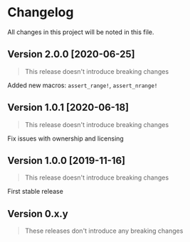 # Changelog
All changes in this project will be noted in this file.

## Version 2.0.0 [2020-06-25]
> This release doesn't introduce breaking changes

Added new macros: `assert_range!`, `assert_nrange!`

## Version 1.0.1 [2020-06-18]
> This release doesn't introduce breaking changes

Fix issues with ownership and licensing

## Version 1.0.0 [2019-11-16]
> This release doesn't introduce breaking changes

First stable release

## Version 0.x.y
> These releases don't introduce any breaking changes